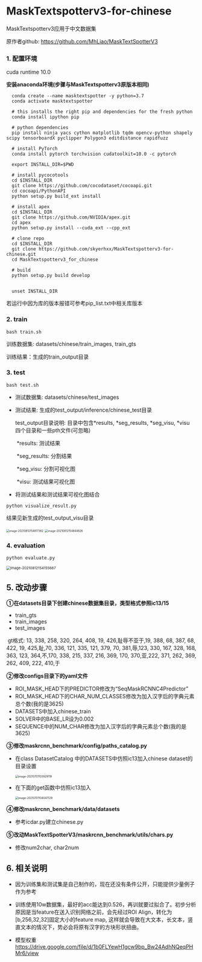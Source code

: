 # MaskTextspotterv3-for-chinese
MaskTextspotterv3应用于中文数据集



原作者github: https://github.com/MhLiao/MaskTextSpotterV3



### 1. 配置环境

cuda runtime 10.0

**安装anaconda环境(步骤与MaskTextspotterv3原版本相同)**

```shell
  conda create --name masktextspotter -y python=3.7
  conda activate masktextspotter

  # this installs the right pip and dependencies for the fresh python
  conda install ipython pip

  # python dependencies
  pip install ninja yacs cython matplotlib tqdm opencv-python shapely scipy tensorboardX pyclipper Polygon3 editdistance rapidfuzz

  # install PyTorch
  conda install pytorch torchvision cudatoolkit=10.0 -c pytorch

  export INSTALL_DIR=$PWD

  # install pycocotools
  cd $INSTALL_DIR
  git clone https://github.com/cocodataset/cocoapi.git
  cd cocoapi/PythonAPI
  python setup.py build_ext install

  # install apex
  cd $INSTALL_DIR
  git clone https://github.com/NVIDIA/apex.git
  cd apex
  python setup.py install --cuda_ext --cpp_ext

  # clone repo
  cd $INSTALL_DIR
  git clone https://github.com/skyerhxx/MaskTextspotterv3-for-chinese.git
  cd MaskTextspotterv3_for_chinese

  # build
  python setup.py build develop


  unset INSTALL_DIR
```

若运行中因为库的版本报错可参考pip_list.txt中相关库版本



### 2. train

```shell
bash train.sh
```

训练数据集: datasets/chinese/train_images, train_gts

训练结果：生成的train_output目录



### 3. test

```shell
bash test.sh
```

* 测试数据集: datasets/chinese/test_images

* 测试结果: 生成的test_output/inference/chinese_test目录

  test_output目录说明: 目录中包含*results, *seg_results, *seg_visu, *visu 四个目录和一些pth文件(可忽略)

  ​           *results: 测试结果

  ​		   *seg_results: 分割结果

  ​		   *seg_visu: 分割可视化图

  ​           *visu: 测试结果可视化图



* 将测试结果和测试结果可视化图结合

```jieguo 
python visualize_result.py
```

结果见新生成的test_output_visu目录

<img src="C:\Users\admin\AppData\Roaming\Typora\typora-user-images\image-20210812154817362.png" alt="image-20210812154817362" style="zoom:50%;" />

<img src="C:\Users\admin\AppData\Roaming\Typora\typora-user-images\image-20210812154844626.png" alt="image-20210812154844626" style="zoom:50%;" />



### 4. evaluation

```shell
python evaluate.py
```

<img src="C:\Users\admin\AppData\Roaming\Typora\typora-user-images\image-20210812154155667.png" alt="image-20210812154155667" style="zoom:67%;" />







## 5. 改动步骤

**①在datasets目录下创建chinese数据集目录，类型格式参照ic13/15**

* train_gts
* train_images
* test_images

​		gt格式: 13, 338, 258, 320, 264, 408, 19, 426,耻辱不亚于,19, 388, 68, 387, 68, 422, 19, 425,耻,70, 336, 121, 335, 121, 379, 70, 381,辱,123, 330, 167, 328, 168, 363, 123, 364,不,170, 338, 215, 337, 216, 369, 170, 370,亚,222, 371, 262, 369, 262, 409, 222, 410,于

**②修改configs目录下的yaml文件**

* ROI_MASK_HEAD下的PREDICTOR修改为“SeqMaskRCNNC4Predictor”
* ROI_MASK_HEAD下的CHAR_NUM_CLASSES修改为加入汉字后的字典元素总个数(我的是3625)
* DATASETS中加入chinese_train
* SOLVER中的BASE_LR设为0.002
* SEQUENCE中的NUM_CHAR修改为加入汉字后的字典元素总个数(我的是3625)

**③修改maskrcnn_benchmark/config/paths_catalog.py**

* 在class DatasetCatalog 中的DATASETS中仿照ic13加入chinese dataset的目录设置         

     <img src="C:\Users\admin\AppData\Roaming\Typora\typora-user-images\image-20210701103929119.png" alt="image-20210701103929119" style="zoom:50%;" />

  

* 在下面的get函数中仿照ic13加入

  <img src="C:\Users\admin\AppData\Roaming\Typora\typora-user-images\image-20210701104047129.png" alt="image-20210701104047129" style="zoom:50%;" />



**④修改maskrcnn_benchmark/data/datasets**

* 参考icdar.py建立chinese.py

**⑤改动MaskTextSpotterV3/maskrcnn_benchmark/utils/chars.py**

* 修改num2char, char2num



## 6. 相关说明

* 因为训练集和测试集是自己制作的，现在还没有条件公开，只能提供少量例子作为参考

* 训练使用10w数据集，最好的acc能达到0.526，再训就要过拟合了。初步分析原因是当feature在送入识别网络之前，会先经过ROI Align，转化为[b,256,32,32]固定大小的feature map, 这样就会导致在大文本，长文本，竖直文本的情况下，势必会将原有汉字的方块形状扭曲。

* 模型权重 https://drive.google.com/file/d/1b0FLYewH1gcw9bp_Bw24AdhNQeqPHMr6/view

  

